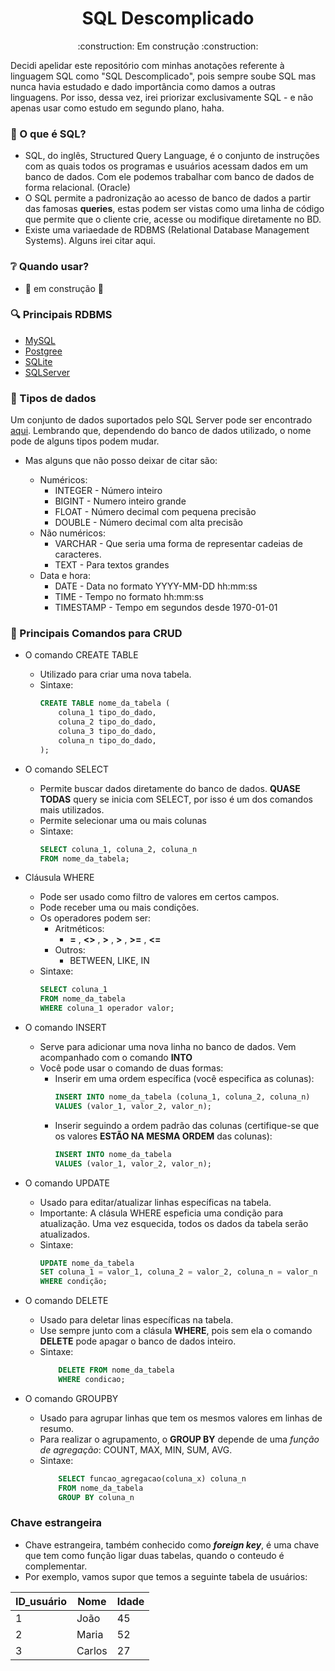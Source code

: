 <h1 align="center">SQL Descomplicado</h1>
<p align="center">:construction: Em construção :construction:</p>

Decidi apelidar este repositório com minhas anotações referente à linguagem SQL como "SQL Descomplicado", pois sempre soube SQL mas nunca havia estudado e dado importância como damos a outras linguagens. Por isso, dessa vez, irei priorizar exclusivamente SQL - e não apenas usar como estudo em segundo plano, haha.

### 🤔 O que é SQL?

- SQL, do inglês, Structured Query Language, é o conjunto de instruções com as quais todos os programas e usuários acessam dados em um banco de dados. Com ele podemos trabalhar com banco de dados de forma relacional. (Oracle)
- O SQL permite a padronização ao acesso de banco de dados a partir das famosas __queries__, estas podem ser vistas como uma linha de código que permite que o cliente crie, acesse ou modifique diretamente no BD.
- Existe uma variaedade de RDBMS (Relational Database Management Systems). Alguns irei citar aqui.

### :grey_question: Quando usar?

- :construction: em construção :construction:

### :mag: Principais RDBMS

- [MySQL](https://www.mysql.com/) 
- [Postgree](https://www.postgresql.org/)
- [SQLite](https://sqlite.org/index.html)
- [SQLServer](https://www.microsoft.com/en-us/sql-server)

### :page_facing_up: Tipos de dados

Um conjunto de dados suportados pelo SQL Server pode ser encontrado [aqui](https://docs.microsoft.com/pt-br/sql/t-sql/data-types/data-types-transact-sql?view=sql-server-ver15). Lembrando que, dependendo do banco de dados utilizado, o nome pode de alguns tipos podem mudar.

- Mas alguns que não posso deixar de citar são:

    - Numéricos:
        - INTEGER - Número inteiro
        - BIGINT - Numero inteiro grande
        - FLOAT - Número decimal com pequena precisão
        - DOUBLE - Número decimal com alta precisão
    - Não numéricos:
        - VARCHAR - Que seria uma forma de representar cadeias de caracteres.
        - TEXT - Para textos grandes
    - Data e hora:
        - DATE - Data no formato YYYY-MM-DD hh:mm:ss
        - TIME - Tempo no formato hh:mm:ss 
        - TIMESTAMP - Tempo em segundos desde 1970-01-01

### :memo: Principais Comandos para CRUD

- O comando CREATE TABLE
    - Utilizado para criar uma nova tabela.
    - Sintaxe:
        ```SQL
        CREATE TABLE nome_da_tabela (
            coluna_1 tipo_do_dado,
            coluna_2 tipo_do_dado,
            coluna_3 tipo_do_dado,
            coluna_n tipo_do_dado,
        );
        ```

- O comando SELECT
    - Permite buscar dados diretamente do banco de dados. __QUASE TODAS__ query se inicia com SELECT, por isso é um dos comandos mais utilizados.
    - Permite selecionar uma ou mais colunas
    - Sintaxe: 
        ```SQL
        SELECT coluna_1, coluna_2, coluna_n
        FROM nome_da_tabela;
        ```

- Cláusula WHERE
    - Pode ser usado como filtro de valores em certos campos.
    - Pode receber uma ou mais condições.
    - Os operadores podem ser:
        - Aritméticos:
            - __=__ , __<>__ , __>__ ,  __>__ , __>=__ , __<=__
        - Outros:
            - BETWEEN, LIKE, IN
    - Sintaxe:
        ```SQL
        SELECT coluna_1
        FROM nome_da_tabela
        WHERE coluna_1 operador valor;
        ```
- O comando INSERT
    - Serve para adicionar uma nova linha no banco de dados. Vem acompanhado com o comando __INTO__
    - Você pode usar o comando de duas formas: 
        - Inserir em uma ordem específica (você especifica as colunas):
            ```SQL
            INSERT INTO nome_da_tabela (coluna_1, coluna_2, coluna_n)
            VALUES (valor_1, valor_2, valor_n);
            ```
        - Inserir seguindo a ordem padrão das colunas (certifique-se que os valores __ESTÃO NA MESMA ORDEM__ das colunas):
            ```SQL
            INSERT INTO nome_da_tabela 
            VALUES (valor_1, valor_2, valor_n);
            ```

- O comando UPDATE
    - Usado para editar/atualizar linhas específicas na tabela.
    - Importante: A clásula WHERE espeficia uma condição para atualização. Uma vez esquecida, todos os dados da tabela serão atualizados.
    - Sintaxe:
        ```SQL
        UPDATE nome_da_tabela
        SET coluna_1 = valor_1, coluna_2 = valor_2, coluna_n = valor_n 
        WHERE condição; 
        ```

- O comando DELETE
    - Usado para deletar linas específicas na tabela.
    - Use sempre junto com a clásula __WHERE__, pois sem ela o comando __DELETE__ pode apagar o banco de dados inteiro.
    - Sintaxe:
        ```SQL
            DELETE FROM nome_da_tabela 
            WHERE condicao;
        ```
- O comando GROUPBY
    - Usado para agrupar linhas que tem os mesmos valores em linhas de resumo.
    - Para realizar o agrupamento, o __GROUP BY__ depende de uma _função de agregação_: COUNT, MAX, MIN, SUM, AVG.
    - Sintaxe:
        ```SQL
            SELECT funcao_agregacao(coluna_x) coluna_n 
            FROM nome_da_tabela
            GROUP BY coluna_n
        ```

### Chave estrangeira

- Chave estrangeira, também conhecido como ___foreign key___, é uma chave que tem como função ligar duas tabelas, quando o conteudo é complementar.
- Por exemplo, vamos supor que temos a seguinte tabela de usuários:

ID_usuário | Nome | Idade
 --  | -- | --
1 | João | 45
2 | Maria | 52
3 | Carlos | 27
